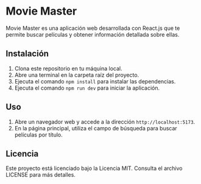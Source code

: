 # Movie Master

Movie Master es una aplicación web desarrollada con React.js que te permite buscar películas y obtener información detallada sobre ellas.

## Instalación

1. Clona este repositorio en tu máquina local.
2. Abre una terminal en la carpeta raíz del proyecto.
3. Ejecuta el comando `npm install` para instalar las dependencias.
4. Ejecuta el comando `npm run dev` para iniciar la aplicación.

## Uso

1. Abre un navegador web y accede a la dirección `http://localhost:5173`.
2. En la página principal, utiliza el campo de búsqueda para buscar películas por título.

## Licencia

Este proyecto está licenciado bajo la Licencia MIT. Consulta el archivo LICENSE para más detalles.
